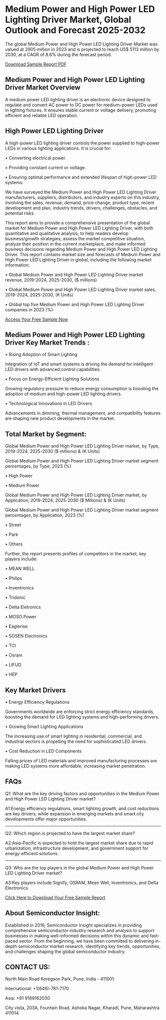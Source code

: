 <h1>Medium Power and High Power LED Lighting Driver Market, Global Outlook and Forecast 2025-2032</h1>

The global Medium Power and High Power LED Lighting Driver Market was valued at 2905 million in 2023 and is projected to reach US$ 5113 million by 2030, at a CAGR of 8.6% during the forecast period.

[Download Sample Report PDF](https://semiconductorinsight.com/download-sample-report/?product_id=92874)

<h2>Medium Power and High Power LED Lighting Driver Market Overview</h2>

A medium power LED lighting driver is an electronic device designed to regulate and convert AC power to DC power for medium-power LEDs used in lighting fixtures. It ensures stable current or voltage delivery, promoting efficient and reliable LED operation.

<h2>High Power LED Lighting Driver</h2>

A high-power LED lighting driver controls the power supplied to high-power LEDs in various lighting applications. It is crucial for:

•	Converting electrical power.

•	Providing constant current or voltage.

•	Ensuring optimal performance and extended lifespan of high-power LED systems.

We have surveyed the Medium Power and High Power LED Lighting Driver manufacturers, suppliers, distributors, and industry experts on this industry, involving the sales, revenue, demand, price change, product type, recent development and plan, industry trends, drivers, challenges, obstacles, and potential risks

This report aims to provide a comprehensive presentation of the global market for Medium Power and High Power LED Lighting Driver, with both quantitative and qualitative analysis, to help readers develop business/growth strategies, assess the market competitive situation, analyze their position in the current marketplace, and make informed business decisions regarding Medium Power and High Power LED Lighting Driver. This report contains market size and forecasts of Medium Power and High Power LED Lighting Driver in global, including the following market information:

•	Global Medium Power and High Power LED Lighting Driver market revenue, 2019-2024, 2025-2030, ($ millions)

•	Global Medium Power and High Power LED Lighting Driver market sales, 2019-2024, 2025-2030, (K Units)

•	Global top five Medium Power and High Power LED Lighting Driver companies in 2023 (%)

[Access Your Free Sample Now
](https://semiconductorinsight.com/report/medium-power-and-high-power-led-lighting-driver-market/)

<h2>Medium Power and High Power LED Lighting Driver Key Market Trends  :</h2>

•	Rising Adoption of Smart Lighting

Integration of IoT and smart systems is driving the demand for intelligent LED drivers with advanced control capabilities.

•	Focus on Energy-Efficient Lighting Solutions

Growing regulatory pressure to reduce energy consumption is boosting the adoption of medium and high-power LED lighting drivers.

•	Technological Innovations in LED Drivers

Advancements in dimming, thermal management, and compatibility features are shaping new product developments in the market.

<h2>Total Market by Segment:</h2>

Global Medium Power and High Power LED Lighting Driver market, by Type, 2019-2024, 2025-2030 ($ millions) & (K Units)

Global Medium Power and High Power LED Lighting Driver market segment percentages, by Type, 2023 (%)

•	High Power

•	Medium Power

Global Medium Power and High Power LED Lighting Driver market, by Application, 2019-2024, 2025-2030 ($ Millions) & (K Units)

Global Medium Power and High Power LED Lighting Driver market segment percentages, by Application, 2023 (%)

•	Street

•	Park

•	Others

Further, the report presents profiles of competitors in the market, key players include:

•	MEAN WELL

•	Philips

•	Inventronics

•	Tridonic

•	Delta Eletronics

•	MOSO Power

•	Eaglerise

•	SOSEN Electronics

•	TCI

•	Osram

•	LIFUD

•	HEP

<h2>Key Market Drivers</h2>

•	Energy Efficiency Regulations

Governments worldwide are enforcing strict energy efficiency standards, boosting the demand for LED lighting systems and high-performing drivers.

•	Growing Smart Lighting Applications

The increasing use of smart lighting in residential, commercial, and industrial sectors is propelling the need for sophisticated LED drivers.

•	Cost Reduction in LED Components

Falling prices of LED materials and improved manufacturing processes are making LED systems more affordable, increasing market penetration.

<h2>FAQs</h2>

Q1: What are the key driving factors and opportunities in the Medium Power and High Power LED Lighting Driver market?

A1:Energy efficiency regulations, smart lighting growth, and cost reductions are key drivers, while expansion in emerging markets and smart city developments offer major opportunities.
______________________________

Q2: Which region is projected to have the largest market share?

A2:Asia-Pacific is expected to hold the largest market share due to rapid urbanization, infrastructure development, and government support for energy-efficient solutions.
___________________________________

Q3: Who are the top players in the global Medium Power and High Power LED Lighting Driver market?

A3:Key players include Signify, OSRAM, Mean Well, Inventronics, and Delta Electronics.

[Click Here to Download Your Free Sample Report ](https://semiconductorinsight.com/download-sample-report/?product_id=92874)

<h2>About Semiconductor Insight:</h2>

Established in 2016, Semiconductor Insight specializes in providing comprehensive semiconductor industry research and analysis to support businesses in making well-informed decisions within this dynamic and fast-paced sector. From the beginning, we have been committed to delivering in-depth semiconductor market research, identifying key trends, opportunities, and challenges shaping the global semiconductor industry.

<h2>CONTACT US:</h2>

North Main Road Koregaon Park, Pune, India - 411001.

International: +1(646)-781-7170

Asia: +91 9169162030

City vista, 203A, Fountain Road, Ashoka Nagar, Kharadi, Pune, Maharashtra 411014
